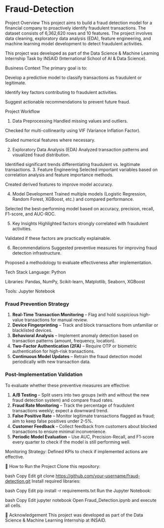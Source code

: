 # Fraud-Detection
Project Overview
This project aims to build a fraud detection model for a financial company to proactively identify fraudulent transactions. The dataset consists of 6,362,620 rows and 10 features. The project involves data cleaning, exploratory data analysis (EDA), feature engineering, and machine learning model development to detect fraudulent activities.

This project was developed as part of the Data Science & Machine Learning Internship Task by INSAID (International School of AI & Data Science).

Business Context
The primary goal is to:

Develop a predictive model to classify transactions as fraudulent or legitimate.

Identify key factors contributing to fraudulent activities.

Suggest actionable recommendations to prevent future fraud.

Project Workflow
1. Data Preprocessing
Handled missing values and outliers.

Checked for multi-collinearity using VIF (Variance Inflation Factor).

Scaled numerical features where necessary.

2. Exploratory Data Analysis (EDA)
Analyzed transaction patterns and visualized fraud distribution.

Identified significant trends differentiating fraudulent vs. legitimate transactions.
3. Feature Engineering
Selected important variables based on correlation analysis and feature importance methods.

Created derived features to improve model accuracy.

4. Model Development
Trained multiple models (Logistic Regression, Random Forest, XGBoost, etc.) and compared performance.

Selected the best-performing model based on accuracy, precision, recall, F1-score, and AUC-ROC.

5. Key Insights
Highlighted factors strongly correlated with fraudulent activities.

Validated if these factors are practically explainable.

6. Recommendations
Suggested preventive measures for improving fraud detection infrastructure.

Proposed a methodology to evaluate effectiveness after implementation.


 Tech Stack
Language: Python

Libraries: Pandas, NumPy, Scikit-learn, Matplotlib, Seaborn, XGBoost

Tools: Jupyter Notebook

### Fraud Prevention Strategy

1. **Real-Time Transaction Monitoring** – Flag and hold suspicious high-value transactions for manual review.  
2. **Device Fingerprinting** – Track and block transactions from unfamiliar or blacklisted devices.  
3. **Behavioral Analysis** – Implement anomaly detection based on transaction patterns (amount, frequency, location).  
4. **Two-Factor Authentication (2FA)** – Require OTP or biometric authentication for high-risk transactions.  
5. **Continuous Model Updates** – Retrain the fraud detection model periodically with new transaction data.

### Post-Implementation Validation

To evaluate whether these preventive measures are effective:

1. **A/B Testing** – Split users into two groups (with and without the new fraud detection system) and compare fraud rates.  
2. **Fraud Rate Monitoring** – Track the percentage of fraudulent transactions weekly; expect a downward trend.  
3. **False Positive Rate** – Monitor legitimate transactions flagged as fraud; aim to keep false positives under 2-5%.  
4. **Customer Feedback** – Collect feedback from customers about blocked transactions to ensure minimal inconvenience.  
5. **Periodic Model Evaluation** – Use AUC, Precision-Recall, and F1-score every quarter to check if the model is still performing well.

Monitoring Strategy: Defined KPIs to check if implemented actions are effective.

🚀 How to Run the Project
Clone this repository:

bash
Copy
Edit
git clone https://github.com/your-username/fraud-detection.git
Install required libraries:

bash
Copy
Edit
pip install -r requirements.txt
Run the Jupyter Notebook:

bash
Copy
Edit
jupyter notebook
Open Fraud_Detection.ipynb and execute all cells.

📜 Acknowledgement
This project was developed as part of the Data Science & Machine Learning Internship at INSAID.

